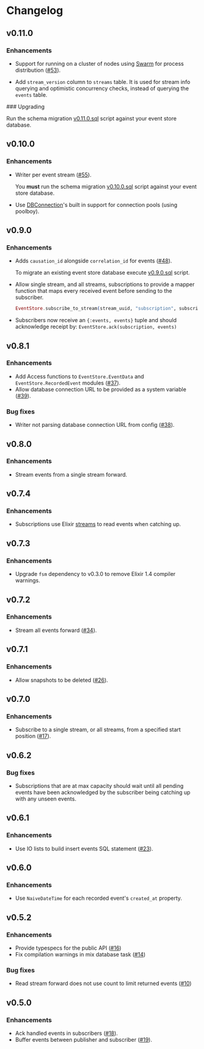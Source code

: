 # Changelog

## v0.11.0

### Enhancements

- Support for running on a cluster of nodes using [Swarm](https://hex.pm/packages/swarm) for process distribution ([#53](https://github.com/slashdotdash/eventstore/issues/53)).

- Add `stream_version` column to `streams` table. It is used for stream info querying and optimistic concurrency checks, instead of querying the `events` table.

### Upgrading

Run the schema migration [v0.11.0.sql](scripts/upgrades/v0.11.0.sql) script against your event store database.

## v0.10.0

### Enhancements

- Writer per event stream ([#55](https://github.com/slashdotdash/eventstore/issues/55)).

  You **must** run the schema migration [v0.10.0.sql](scripts/upgrades/v0.10.0.sql) script against your event store database.

- Use [DBConnection](https://hexdocs.pm/db_connection/DBConnection.html)'s built in support for connection pools (using poolboy).

## v0.9.0

### Enhancements

- Adds `causation_id` alongside `correlation_id` for events ([#48](https://github.com/slashdotdash/eventstore/pull/48)).

  To migrate an existing event store database execute [v0.9.0.sql](scripts/upgrades/v0.9.0.sql) script.

- Allow single stream, and all streams, subscriptions to provide a mapper function that maps every received event before sending to the subscriber.

  ```elixir
  EventStore.subscribe_to_stream(stream_uuid, "subscription", subscriber, mapper: fn event -> event.data end)
  ```

- Subscribers now receive an `{:events, events}` tuple and should acknowledge receipt by: `EventStore.ack(subscription, events)`

## v0.8.1

### Enhancements

- Add Access functions to `EventStore.EventData` and `EventStore.RecordedEvent` modules ([#37](https://github.com/slashdotdash/eventstore/pull/37)).
- Allow database connection URL to be provided as a system variable ([#39](https://github.com/slashdotdash/eventstore/pull/39)).

### Bug fixes

- Writer not parsing database connection URL from config ([#38](https://github.com/slashdotdash/eventstore/pull/38/files)).

## v0.8.0

### Enhancements

- Stream events from a single stream forward.

## v0.7.4

### Enhancements

- Subscriptions use Elixir [streams](https://hexdocs.pm/elixir/Stream.html) to read events when catching up.

## v0.7.3

### Enhancements

- Upgrade `fsm` dependency to v0.3.0 to remove Elixir 1.4 compiler warnings.

## v0.7.2

### Enhancements

- Stream all events forward ([#34](https://github.com/slashdotdash/eventstore/issues/34)).

## v0.7.1

### Enhancements

- Allow snapshots to be deleted ([#26](https://github.com/slashdotdash/eventstore/issues/26)).

## v0.7.0

### Enhancements

- Subscribe to a single stream, or all streams, from a specified start position ([#17](https://github.com/slashdotdash/eventstore/issues/17)).

## v0.6.2

### Bug fixes

- Subscriptions that are at max capacity should wait until all pending events have been acknowledged by the subscriber being catching up with any unseen events.

## v0.6.1

### Enhancements

- Use IO lists to build insert events SQL statement ([#23](https://github.com/slashdotdash/eventstore/issues/23)).

## v0.6.0

### Enhancements

- Use `NaiveDateTime` for each recorded event's `created_at` property.

## v0.5.2

### Enhancements

- Provide typespecs for the public API ([#16](https://github.com/slashdotdash/eventstore/issues/16))
- Fix compilation warnings in mix database task ([#14](https://github.com/slashdotdash/eventstore/issues/14))

### Bug fixes

- Read stream forward does not use count to limit returned events ([#10](https://github.com/slashdotdash/eventstore/issues/10))

## v0.5.0

### Enhancements

- Ack handled events in subscribers ([#18](https://github.com/slashdotdash/eventstore/issues/18)).
- Buffer events between publisher and subscriber ([#19](https://github.com/slashdotdash/eventstore/issues/19)).
